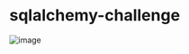 # sqlalchemy-challenge

![image](https://user-images.githubusercontent.com/118692087/223911453-2b72e385-cca2-4ba5-80b9-d76cd71bee54.png)
